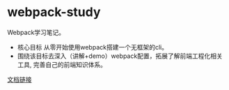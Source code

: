 # webpack-study

Webpack学习笔记。
- 核心目标 从零开始使用webpack搭建一个无框架的cli。
- 围绕该目标去深入（讲解+demo）webpack配置，拓展了解前端工程化相关工具, 完善自己的前端知识体系。

[文档链接](https://www.yuque.com/guojw/fe-project/lu8tir)

